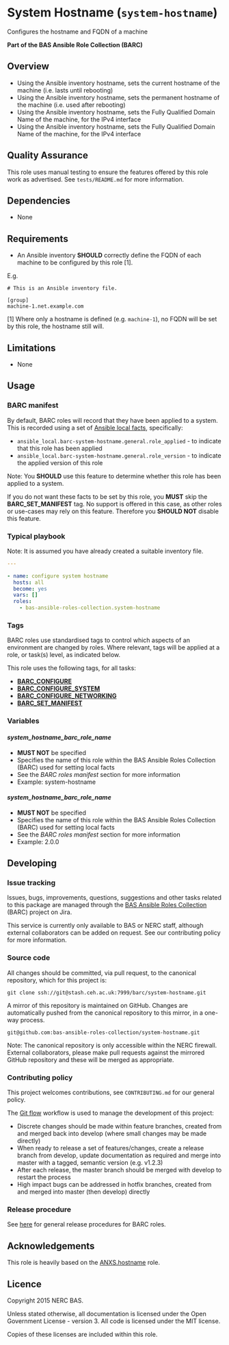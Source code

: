 # System Hostname (`system-hostname`)

Configures the hostname and FQDN of a machine

**Part of the BAS Ansible Role Collection (BARC)**

## Overview

* Using the Ansible inventory hostname, sets the current hostname of the machine (i.e. lasts until rebooting)
* Using the Ansible inventory hostname, sets the permanent hostname of the machine (i.e. used after rebooting)
* Using the Ansible inventory hostname, sets the Fully Qualified Domain Name of the machine, for the IPv4 interface
* Using the Ansible inventory hostname, sets the Fully Qualified Domain Name of the machine, for the IPv4 interface

## Quality Assurance

This role uses manual testing to ensure the features offered by this role work as advertised. 
See `tests/README.md` for more information.

## Dependencies

* None

## Requirements

* An Ansible inventory **SHOULD** correctly define the FQDN of each machine to be configured by this role [1].

E.g.

```
# This is an Ansible inventory file.

[group]
machine-1.net.example.com
```

[1] Where only a hostname is defined (e.g. `machine-1`), no FQDN will be set by this role, the hostname still will.

## Limitations

* None

## Usage

### BARC manifest

By default, BARC roles will record that they have been applied to a system. This is recorded using a set of 
[Ansible local facts](http://docs.ansible.com/ansible/playbooks_variables.html#local-facts-facts-d), specifically:

* `ansible_local.barc-system-hostname.general.role_applied` - to indicate that this role has been applied
* `ansible_local.barc-system-hostname.general.role_version` - to indicate the applied version of this role

Note: You **SHOULD** use this feature to determine whether this role has been applied to a system.

If you do not want these facts to be set by this role, you **MUST** skip the **BARC_SET_MANIFEST** tag. No support is 
offered in this case, as other roles or use-cases may rely on this feature. Therefore you **SHOULD NOT** disable this
feature.

### Typical playbook

Note: It is assumed you have already created a suitable inventory file.

```yaml
---

- name: configure system hostname
  hosts: all
  become: yes
  vars: []
  roles:
    - bas-ansible-roles-collection.system-hostname
```

### Tags

BARC roles use standardised tags to control which aspects of an environment are changed by roles. Where relevant, tags
will be applied at a role, or task(s) level, as indicated below.

This role uses the following tags, for all tasks:

* [**BARC_CONFIGURE**](https://antarctica.hackpad.com/BARC-Standardised-Tags-AviQxxiBa3y#:h=BARC_CONFIGURE)
* [**BARC_CONFIGURE_SYSTEM**](https://antarctica.hackpad.com/BARC-Standardised-Tags-AviQxxiBa3y#:h=BARC_CONFIGURE_SYSTEM)
* [**BARC_CONFIGURE_NETWORKING**](https://antarctica.hackpad.com/BARC-Standardised-Tags-AviQxxiBa3y#:h=BARC_CONFIGURE_NETWORK)
* [**BARC_SET_MANIFEST**](https://antarctica.hackpad.com/BARC-Standardised-Tags-AviQxxiBa3y#:h=BARC_SET_MANIFEST)

### Variables

#### *system_hostname_barc_role_name*

* **MUST NOT** be specified
* Specifies the name of this role within the BAS Ansible Roles Collection (BARC) used for setting local facts
* See the *BARC roles manifest* section for more information
* Example: system-hostname

#### *system_hostname_barc_role_name*

* **MUST NOT** be specified
* Specifies the name of this role within the BAS Ansible Roles Collection (BARC) used for setting local facts
* See the *BARC roles manifest* section for more information
* Example: 2.0.0

## Developing

### Issue tracking

Issues, bugs, improvements, questions, suggestions and other tasks related to this package are managed through the 
[BAS Ansible Roles Collection](https://jira.ceh.ac.uk/projects/BARC) (BARC) project on Jira.

This service is currently only available to BAS or NERC staff, although external collaborators can be added on request.
See our contributing policy for more information.

### Source code

All changes should be committed, via pull request, to the canonical repository, which for this project is:

`git clone ssh://git@stash.ceh.ac.uk:7999/barc/system-hostname.git`

A mirror of this repository is maintained on GitHub. Changes are automatically pushed from the canonical repository to
this mirror, in a one-way process.

`git@github.com:bas-ansible-roles-collection/system-hostname.git`

Note: The canonical repository is only accessible within the NERC firewall. External collaborators, please make pull 
requests against the mirrored GitHub repository and these will be merged as appropriate.

### Contributing policy

This project welcomes contributions, see `CONTRIBUTING.md` for our general policy.

The [Git flow](https://www.atlassian.com/git/tutorials/comparing-workflows/gitflow-workflow/) 
workflow is used to manage the development of this project:

* Discrete changes should be made within feature branches, created from and merged back into develop 
(where small changes may be made directly)
* When ready to release a set of features/changes, create a release branch from develop, update documentation as 
required and merge into master with a tagged, semantic version (e.g. v1.2.3)
* After each release, the master branch should be merged with develop to restart the process
* High impact bugs can be addressed in hotfix branches, created from and merged into master (then develop) directly

### Release procedure

See [here](https://antarctica.hackpad.com/BARC-Overview-and-Policies-SzcHzHvitkt#:h=Release-procedures) for general 
release procedures for BARC roles.

## Acknowledgements

This role is heavily based on the [ANXS.hostname](https://github.com/ANXS/hostname) role.

## Licence

Copyright 2015 NERC BAS.

Unless stated otherwise, all documentation is licensed under the Open Government License - version 3. All code is
licensed under the MIT license.

Copies of these licenses are included within this role.
